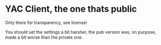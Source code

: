 YAC Client, the one thats public
================================

Only there for transparency, see license!

You should set the settings a bit harsher, the pub version was, on purpose, made a bit worse than the private one.
